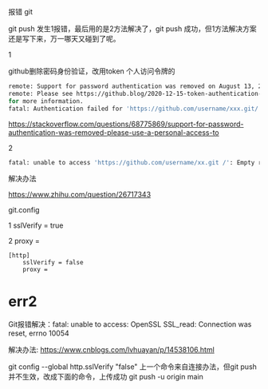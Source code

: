 报错 git

git push 发生1报错，最后用的是2方法解决了，git push 成功，但1方法解决方案还是写下来，万一哪天又碰到了呢。

1

github删除密码身份验证，改用token 个人访问令牌的

```bash
remote: Support for password authentication was removed on August 13, 2021. Please use a personal access token instead.
remote: Please see https://github.blog/2020-12-15-token-authentication-requirements-for-git-operations/ 
for more information.
fatal: Authentication failed for 'https://github.com/username/xxx.git/'
```

https://stackoverflow.com/questions/68775869/support-for-password-authentication-was-removed-please-use-a-personal-access-to

2

```bash
fatal: unable to access 'https://github.com/username/xx.git /': Empty reply from server
```



解决办法  

https://www.zhihu.com/question/26717343



git.config

1 sslVerify = true

2 proxy = 

```
[http]
	sslVerify = false
	proxy = 
```

# err2
Git报错解决：fatal: unable to access: OpenSSL SSL_read: Connection was reset, errno 10054

解决办法: https://www.cnblogs.com/lvhuayan/p/14538106.html


git config --global http.sslVerify "false" 
上一个命令来自连接办法，但git push 并不生效，改成下面的命令，上传成功
git push -u origin main